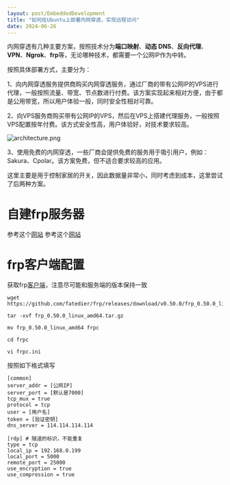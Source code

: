 ```yaml
---
layout: post/EmbeddedDevelopment
title: "如何在Ubuntu上部署内网穿透，实现远程访问"
date: 2024-06-26
---
```


内网穿透有几种主要方案，按照技术分为**端口映射**、**动态 DNS**、**反向代理**、**VPN**、**Ngrok**、**frp**等，无论哪种技术，都需要一个公网IP作为中转。

按照具体部署方式，主要分为：

1、向内网穿透服务提供商购买内网穿透服务，通过厂商的带有公网IP的VPS进行代理，一般按照流量、带宽、节点数进行付费。该方案实现起来相对方便，由于都是公用带宽，所以用户体验一般，同时安全性相对可靠。

2、向VPS服务商购买带有公网IP的VPS，然后在VPS上搭建代理服务，一般按照VPS配置按年付费。该方式安全性高，用户体验好，对技术要求较高。

![architecture.png](https://cdn.jsdelivr.net/gh/dwgan/PicGo/img/architecture.png)

3、使用免费的内网穿透，一些厂商会提供免费的服务用于吸引用户，例如：Sakura、Cpolar。该方案免费，但不适合要求较高的应用。

这里主要是用于控制家居的开关，因此数据量非常小，同时考虑到成本，这里尝试了后两种方案。

# 自建frp服务器

参考这个[网站](https://github.com/mvscode/frps-onekey)
参考这个[网站](https://www.ioiox.com/archives/79.html)


# frp客户端配置

获取frp[客户端](https://github.com/fatedier/frp/releases)，注意尽可能和服务端的版本保持一致

```
wget https://github.com/fatedier/frp/releases/download/v0.50.0/frp_0.50.0_linux_amd64.tar.gz

tar -xvf frp_0.50.0_linux_amd64.tar.gz

mv frp_0.50.0_linux_amd64 frpc

cd frpc

vi frpc.ini
```
按照如下格式填写

```shell
[common]
server_addr = [公网IP]
server_port = [默认是7000]
tcp_mux = true
protocol = tcp
user = [用户名]
token = [验证密钥]
dns_server = 114.114.114.114

[rdp] # 隧道的标识，不能重复
type = tcp
local_ip = 192.168.0.199
local_port = 5000
remote_port = 25000
use_encryption = true
use_compression = true
```

